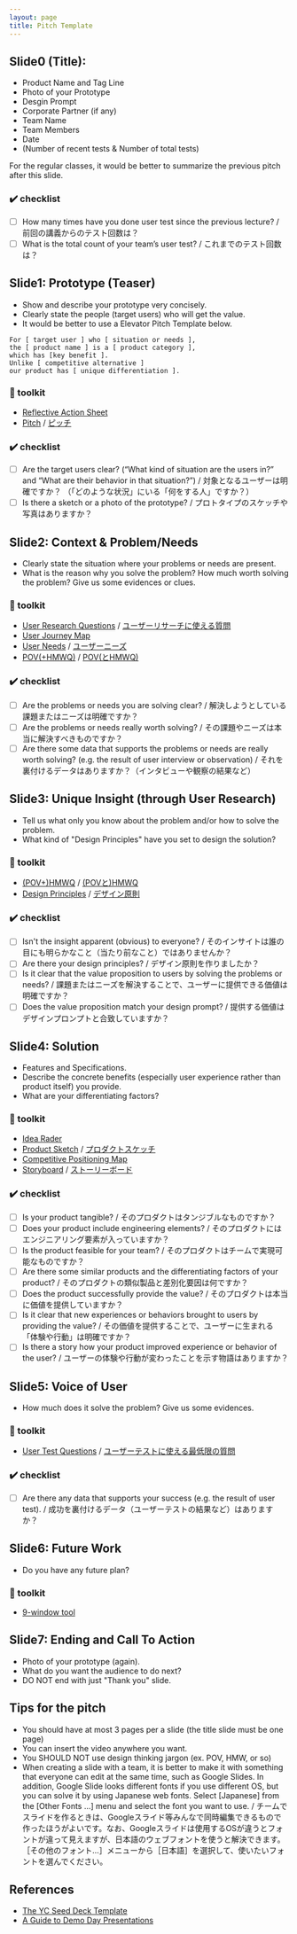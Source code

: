 ```yaml
---
layout: page
title: Pitch Template
---
```


## Slide0 (Title):
- Product Name and Tag Line
- Photo of your Prototype
- Desgin Prompt
- Corporate Partner (if any)
- Team Name
- Team Members
- Date
- (Number of recent tests & Number of total tests)

For the regular classes, it would be better to summarize the previous pitch after this slide.

### ✔️ checklist

* [ ] How many times have you done user test since the previous lecture? / 前回の講義からのテスト回数は？
* [ ] What is the total count of your team’s user test? / これまでのテスト回数は？

## Slide1: Prototype (Teaser)
- Show and describe your prototype very concisely.
- Clearly state the people (target users) who will get the value.
- It would be better to use a Elevator Pitch Template below.

```
For [ target user ] who [ situation or needs ],
the [ product name ] is a [ product category ],
which has [key benefit ].
Unlike [ competitive alternative ]
our product has [ unique differentiation ].
```

### 🔨 toolkit
- [Reflective Action Sheet](/toolkit/reflective-action-sheet.pdf)
- [Pitch](/toolkit/pitch.pdf) / [ピッチ](/toolkit/pitch_ja.pdf)

### ✔️ checklist
* [ ] Are the target users clear? (“What kind of situation are the users in?” and “What are their behavior in that situation?”) / 対象となるユーザーは明確ですか？ （「どのような状況」にいる「何をする人」ですか？）
* [ ] Is there a sketch or a photo of the prototype? / プロトタイプのスケッチや写真はありますか？

## Slide2: Context & Problem/Needs
- Clearly state the situation where your problems or needs are present.
- What is the reason why you solve the problem? How much worth solving the problem? Give us some evidences or clues.

### 🔨 toolkit
- [User Research Questions](/toolkit/user-research-questions.pdf) / [ユーザーリサーチに使える質問](/toolkit/user-research-questions_ja.pdf)
- [User Journey Map](/toolkit/user-journey-map.pdf)
- [User Needs](/toolkit/user-needs.pdf) / [ユーザーニーズ](/toolkit/user-needs_ja.pdf)
- [POV(+HMWQ)](/toolkit/pov-hmwq.pdf) / [POV(とHMWQ)](/toolkit/pov-hmwq_ja.pdf)

### ✔️ checklist

* [ ] Are the problems or needs you are solving clear? / 解決しようとしている課題またはニーズは明確ですか？
* [ ] Are the problems or needs really worth solving? / その課題やニーズは本当に解決すべきものですか？
* [ ] Are there some data that supports the problems or needs are really worth solving? (e.g. the result of user interview or observation) / それを裏付けるデータはありますか？（インタビューや観察の結果など）

## Slide3: Unique Insight (through User Research)
- Tell us what only you know about the problem and/or how to solve the problem.
- What kind of "Design Principles" have you set to design the solution?

### 🔨 toolkit
- [(POV+)HMWQ](/toolkit/pov-hmwq.pdf) / [(POVと)HMWQ](/toolkit/pov-hmwq_ja.pdf)
- [Design Principles](/toolkit/design-principles.pdf) / [デザイン原則](/toolkit/design-principles_ja.pdf)

### ✔️ checklist

* [ ] Isn't the insight apparent (obvious) to everyone? / そのインサイトは誰の目にも明らかなこと（当たり前なこと）ではありませんか？
* [ ] Are there your design principles? / デザイン原則を作りましたか？
* [ ] Is it clear that the value proposition to users by solving the problems or needs? / 課題またはニーズを解決することで、ユーザーに提供できる価値は明確ですか？
* [ ] Does the value proposition match your design prompt? / 提供する価値はデザインプロンプトと合致していますか？

## Slide4: Solution
- Features and Specifications.
- Describe the concrete benefits (especially user experience rather than product itself) you provide. 
- What are your differentiating factors?

### 🔨 toolkit
- [Idea Rader](/tookit/idea-rader.pdf)
- [Product Sketch](/toolkit/product-sketch.pdf) / [プロダクトスケッチ](/toolkit/product-sketch_ja.pdf)
- [Competitive Positioning Map](/toolkit/competitive-positioning-map.pdf)
- [Storyboard](/toolkit/storyboard.pdf) / [ストーリーボード](/toolkit/storyboard_ja.pdf)

### ✔️ checklist

* [ ] Is your product tangible? / そのプロダクトはタンジブルなものですか？
* [ ] Does your product include engineering elements? / そのプロダクトにはエンジニアリング要素が入っていますか？
* [ ] Is the product feasible for your team? / そのプロダクトはチームで実現可能なものですか？
* [ ] Are there some similar products and the differentiating factors of your product? / そのプロダクトの類似製品と差別化要因は何ですか？
* [ ] Does the product successfully provide the value? / そのプロダクトは本当に価値を提供していますか？
* [ ] Is it clear that new experiences or behaviors brought to users by providing the value? / その価値を提供することで、ユーザーに生まれる「体験や行動」は明確ですか？
* [ ] Is there a story how your product improved experience or behavior of the user? / ユーザーの体験や行動が変わったことを示す物語はありますか？

## Slide5: Voice of User
- How much does it solve the problem? Give us some evidences.

### 🔨 toolkit
- [User Test Questions](/toolkit/user-test-questions.pdf) / [ユーザーテストに使える最低限の質問](/toolkit/user-test-questions_ja.pdf)

### ✔️ checklist

* [ ] Are there any data that supports your success (e.g. the result of user test). / 成功を裏付けるデータ（ユーザーテストの結果など）はありますか？

## Slide6: Future Work
- Do you have any future plan?

### 🔨 toolkit
- [9-window tool](/toolkit/9-window-tool.pdf)

## Slide7: Ending and Call To Action
- Photo of your prototype (again).
- What do you want the audience to do next?
- DO NOT end with just "Thank you" slide.

## Tips for the pitch
- You should have at most 3 pages per a slide (the title slide must be one page)
- You can insert the video anywhere you want.
- You SHOULD NOT use design thinking jargon (ex. POV, HMW, or so)
- When creating a slide with a team, it is better to make it with something that everyone can edit at the same time, such as Google Slides. In addition, Google Slide looks different fonts if you use different OS, but you can solve it by using Japanese web fonts. Select [Japanese] from the [Other Fonts ...] menu and select the font you want to use. / チームでスライドを作るときは、Googleスライド等みんなで同時編集できるもので作ったほうがよいです。なお、Googleスライドは使用するOSが違うとフォントが違って見えますが、日本語のウェブフォントを使うと解決できます。［その他のフォント...］メニューから［日本語］を選択して、使いたいフォントを選んでください。



## References
- [The YC Seed Deck Template](https://blog.ycombinator.com/intro-to-the-yc-seed-deck/)
- [A Guide to Demo Day Presentations](https://blog.ycombinator.com/guide-to-demo-day-pitches/)

